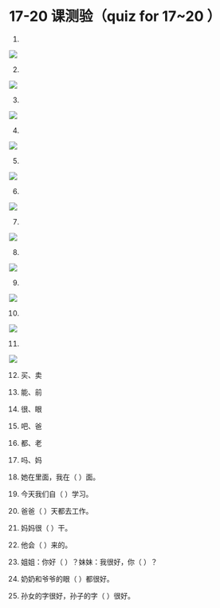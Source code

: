 # 17-20 课测验（quiz for 17~20 ）

1. 
![](https://d3c33hcgiwev3.cloudfront.net/imageAssetProxy.v1/mK5RMY6ZEeaDFA44WujBrw_dd205d7e7f73f13e4139383065747adc_image013.png?expiry=1654300800000&hmac=B1VuyziTywItm7cNxetX-nursalxbPxQDWesOsM5GTM)



2. 
![](https://d3c33hcgiwev3.cloudfront.net/imageAssetProxy.v1/q8ORmI6ZEea0sQoj9h_9jQ_804f9760c2359a3409c9d98dc569a6b4_image023.png?expiry=1654300800000&hmac=uPh641BoBrlB1HDpL80iIyNOqXLeJwAKgdUrjosK4uo)



3. 
![](https://d3c33hcgiwev3.cloudfront.net/imageAssetProxy.v1/vdLVBI6ZEea4XAqR8EpoMw_9c50cad917adc6fb10aa202f76cd5c80_image015.jpg?expiry=1654300800000&hmac=ojXEFDpxiM6U6kabfbM4vMT3rlCh0dbL3EBom_RIGl4)



4. 
![](https://d3c33hcgiwev3.cloudfront.net/imageAssetProxy.v1/z_RmqY6ZEeacAAocUZL6NQ_3aacdc32b7e124fe9a43a38b70c6e4b0_image017.jpg?expiry=1654300800000&hmac=YhzjHyHpsDJ9UgDAVOX2nys3vmbuyoje3fDrzXCCKM8)



5. 
![](https://d3c33hcgiwev3.cloudfront.net/imageAssetProxy.v1/5uPVKo6ZEeaHGRLYaNA_Dw_730d5a9f18397e5c6299d9921a4cb532_image019.jpg?expiry=1654300800000&hmac=4R8poqnXn96HTGhWLzp6RIQX_TObujBVrqfYGtqhmvc)




6. 
![](https://d3c33hcgiwev3.cloudfront.net/imageAssetProxy.v1/A_Z07I6aEea0sQoj9h_9jQ_25e2fcd34a5439ff9ba78162110cd51d_image003.jpg?expiry=1654300800000&hmac=1QfQJZc9R787YfYdzOs1eZDTxbeh4GJGK6v1aY7TQcE)



7. 
![](https://d3c33hcgiwev3.cloudfront.net/imageAssetProxy.v1/GcXz5o6aEea7Xg7ev7rZkQ_f6b57dca6487a10a55d35b3009e7f5ad_image001.jpg?expiry=1654300800000&hmac=adWKo8hSU7Is7Or1eQyxyLGdw1dZsYnCu14ukLunMrc)




8. 
![](https://d3c33hcgiwev3.cloudfront.net/imageAssetProxy.v1/KWdrHY6aEeacAAocUZL6NQ_227ace87a779c185f7d21cf99d63a285_image007.png?expiry=1654300800000&hmac=6SVwoSMFEgWDonqrVKhcU0ShIwGfEpOtM4r0pSt2ZhU)



9. 
![](https://d3c33hcgiwev3.cloudfront.net/imageAssetProxy.v1/Nqoxb46aEea7Xg7ev7rZkQ_1c77a855560ddf4ba19797ada93342d1_image009.jpg?expiry=1654300800000&hmac=WhgRHilR5nQja0se9tM_pextv5fHPbdHv0b_WW4AVE4)



10. 
![](https://d3c33hcgiwev3.cloudfront.net/imageAssetProxy.v1/RFZo2Y6aEea4XAqR8EpoMw_f20ccc751a8f413e407349ce1ebc0812_image005.jpg?expiry=1654300800000&hmac=IH6KwENaZtbaHx9gSNdHWCrZzno3MdrJ2xZAkRHoGm0)



11. 
![](https://d3c33hcgiwev3.cloudfront.net/imageAssetProxy.v1/U0DreI6aEeaWMg4j3ZhH-w_9a68f46191a05572805ba968a63d84fd_image021.jpg?expiry=1654300800000&hmac=_66ZmuBF5MONLqCXa7E-3PqPg_NbfCxJkorfFb6kFhQ)



12. 买、卖



13. 能、前



14. 很、眼



15. 吧、爸



16. 都、老



17. 吗、妈



18.   她在里面，我在（ ）面。  



19.   今天我们自（ ）学习。  



20.   爸爸（ ）天都去工作。  



21.   妈妈很（ ）干。  



22.   他会（ ）来的。  




23. 姐姐：你好（ ）？妹妹：我很好，你（ ）？




24.   奶奶和爷爷的眼（ ）都很好。  




25.   孙女的字很好，孙子的字（ ）很好。  


